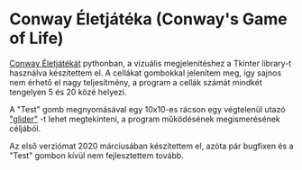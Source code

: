 # Conway Életjátéka (Conway's Game of Life)

[Conway Életjátékát](https://en.wikipedia.org/wiki/Conway%27s_Game_of_Life) pythonban, a vizuális megjelenítéshez a Tkinter library-t használva készítettem el. A cellákat gombokkal jelenítem meg, így sajnos nem érhető el nagy teljesítmény, a program a cellák számát mindkét tengelyen 5 és 20 közé helyezi.

A "Test" gomb megnyomásával egy 10x10-es rácson egy végtelenül utazó ["glider"](https://en.wikipedia.org/wiki/Conway%27s_Game_of_Life#/media/File:Game_of_life_animated_glider.gif) -t lehet megtekinteni, a program működésének megismerésének céljából.

Az első verziómat 2020 márciusában készítettem el, azóta pár bugfixen és a "Test" gombon kívül nem fejlesztettem tovább.
